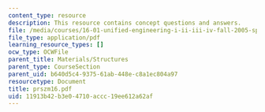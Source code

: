 ```yaml
---
content_type: resource
description: This resource contains concept questions and answers.
file: /media/courses/16-01-unified-engineering-i-ii-iii-iv-fall-2005-spring-2006/11913b42b3e04710accc19ee612a62af_prszm16.pdf
file_type: application/pdf
learning_resource_types: []
ocw_type: OCWFile
parent_title: Materials/Structures
parent_type: CourseSection
parent_uid: b640d5c4-9375-61ab-448e-c8a1ec804a97
resourcetype: Document
title: prszm16.pdf
uid: 11913b42-b3e0-4710-accc-19ee612a62af
---
```


